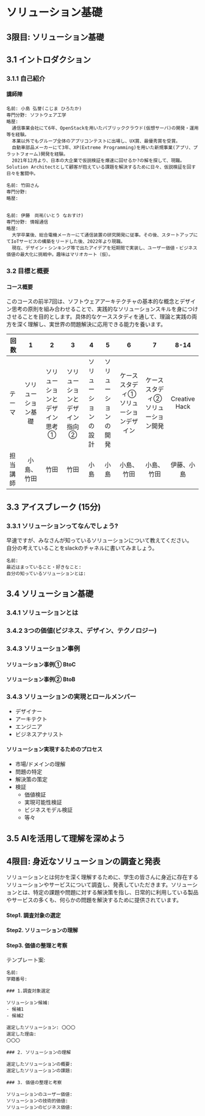# ソリューション基礎



## 3限目: ソリューション基礎

## 3.1 イントロダクション 

### 3.1.1 自己紹介

#### 講師陣

```
名前: 小島 弘誉(こじま ひろたか)
専門分野: ソフトウェア工学
略歴: 
  通信事業会社にて6年、OpenStackを用いたパブリッククラウド(仮想サーバ)の開発・運用等を経験。
  本業以外でもグループ全体のアプリコンテストに出場し、UX賞、最優秀賞を受賞。  
  自動車部品メーカーにて3年、XP(Extreme Programming)を用いた新規事業(アプリ、プラットフォーム)開発を経験。   
  2021年12月より、日本の大企業で仮説検証を爆速に回せるか?の解を探して、現職。Solution Architectとして顧客が抱えている課題を解決するために日々、仮説検証を回す日々を奮闘中。     
```

```
名前: 竹田さん
専門分野: 
略歴: 
 
```

```
名前: 伊藤　尚祐(いとう なおすけ)
専門分野: 情報通信
略歴:
  大学卒業後、総合電機メーカーにて通信装置の研究開発に従事。その後、スタートアップにてIoTサービスの構築をリードした後、2022年より現職。
  現在、デザイン・シンキング等で出たアイデアを短期間で実装し、ユーザー価値・ビジネス価値の最大化に挑戦中。趣味はマリオカート（仮）。
```



### 3.2 目標と概要

#### コース概要

このコースの前半7回は、ソフトウェアアーキテクチャの基本的な概念とデザイン思考の原則を組み合わせることで、実践的なソリューションスキルを身につけさせることを目的とします。具体的なケーススタディを通して、理論と実践の両方を深く理解し、実世界の問題解決に応用できる能力を養います。    

| 回数     |         1          |               2               |               3               |          4           |          5           |                   6                   |                 7                 |     8-14      |
| -------- | :----------------: | :---------------------------: | :---------------------------: | :------------------: | :------------------: | :-----------------------------------: | :-------------------------------: | :-----------: |
| テーマ   | ソリューション基礎 | ソリューションとデザイン思考① | ソリューションとデザイン指向② | ソリューションの設計 | ソリューションの開発 | ケーススタディ①ソリューションデザイン | ケーススタディ②ソリューション開発 | Creative Hack |
| 担当講師 |     小島、竹田     |             竹田              |             竹田              |         小島         |         小島         |              小島、竹田               |            小島、竹田             |  伊藤、小島   |



## 3.3 アイスブレーク (15分) 

### 3.3.1 ソリューションってなんでしょう?

早速ですが、みなさんが知っているソリューションについて教えてください。  
自分の考えていることをslackのチャネルに書いてみましょう。  

```
名前: 
最近はまっていること・好きなこと: 
自分の知っているソリューションとは: 
```



## 3.4 ソリューション基礎

### 3.4.1 ソリューションとは

### 3.4.2 3つの価値(ビジネス、デザイン、テクノロジー)

### 3.4.3 ソリューション事例

#### ソリューション事例① BtoC

#### ソリューション事例② BtoB

### 3.4.3 ソリューションの実現とロールメンバー

- デザイナー
- アーキテクト
- エンジニア
- ビジネスアナリスト

#### ソリューション実現するためのプロセス

- 市場/ドメインの理解
- 問題の特定
- 解決策の策定
- 検証
  - 価値検証
  - 実現可能性検証
  - ビジネスモデル検証
  - 等々





## 3.5 AIを活用して理解を深めよう





## 4限目: 身近なソリューションの調査と発表



ソリューションとは何かを深く理解するために、学生の皆さんに身近に存在するソリューションやサービスについて調査し、発表していただきます。ソリューションとは、特定の課題や問題に対する解決策を指し、日常的に利用している製品やサービスの多くも、何らかの問題を解決するために提供されています。

#### Step1. 調査対象の選定

#### Step2. ソリューションの理解

#### Step3. 価値の整理と考察

テンプレート案:

```
名前: 
学籍番号: 

### 1.調査対象選定

ソリューション候補:
- 候補1
- 候補2

選定したソリューション: 〇〇〇
選定した理由:
〇〇〇

### 2. ソリューションの理解

選定したソリューションの概要:
選定したソリューションの課題: 

### 3. 価値の整理と考察

ソリューションのユーザー価値:
ソリューションの技術的価値:
ソリューションのビジネス価値:

```

